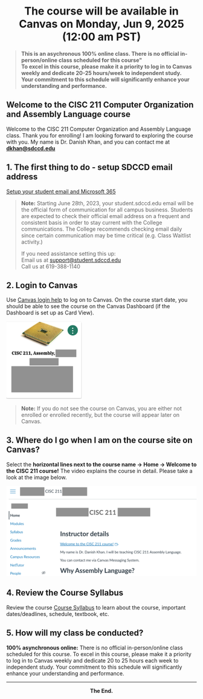 # <div align="center"> The course will be available in Canvas on Monday, Jun 9, 2025 (12:00 am PST) </div> 
> **This is an asychronous 100% online class. There is no official in-person/online class scheduled for this course"**   
> **To excel in this course, please make it a priority to log in to Canvas weekly and dedicate 20-25 hours/week to independent study.**  
> **Your commitment to this schedule will significantly enhance your understanding and performance.** 

## Welcome to the CISC 211 Computer Organization and Assembly Language course

Welcome to the CISC 211 Computer Organization and Assembly Language class. Thank you for enrolling! I am looking forward to exploring the course with you. My name is Dr. Danish Khan, and you can contact me at **dkhan@sdccd.edu**  


## 1. The first thing to do - setup SDCCD email address
[Setup your student email and Microsoft 365](https://www.sdccd.edu/students/student-email.aspx)

> **Note:** Starting June 28th, 2023, your student.sdccd.edu email will be the official form of communication for all campus business. Students are expected to check their official email address on a frequent and consistent basis in order to stay current with the College communications. The College recommends checking email daily since certain communication may be time critical (e.g. Class Waitlist activity.)
> 
> If you need assistance setting this up:  
Email us at support@student.sdccd.edu  
Call us at 619-388-1140

## 2. Login to Canvas
Use [Canvas login help](https://www.sdccd.edu/about/departments-and-offices/instructional-services-division/online-learning-pathways-1/students/students%20login.aspx) to log on to Canvas.
On the course start date, you should be able to see the course on the Canvas Dashboard (if the Dashboard is set up as Card View).

<img src="https://github.com/d-khan/assembly/blob/main/Assembly%20canvas%20logo.png" alt="Course Logo" width="200"/>

> **Note:** If you do not see the course on Canvas, you are either not enrolled or enrolled recently, but the course will appear later on Canvas.

## 3. Where do I go when I am on the course site on Canvas?
Select the **horizontal lines next to the course name -> Home -> Welcome to the CISC 211 course!** The video explains the course in detail. Please take a look at the image below.

<img src="https://github.com/d-khan/assembly/blob/main/Course%20homepage.png" alt="drawing" width="600"/>

## 4. Review the Course Syllabus
Review the course [Course Syllabus](https://github.com/d-khan/assembly/blob/main/Syllabus-Summer-2025.md) to learn about the course, important dates/deadlines, schedule, textbook, etc.

## 5. How will my class be conducted?
**100% asynchronous online:** There is no official in-person/online class scheduled for this course. To excel in this course, please make it a priority to log in to Canvas weekly and dedicate 20 to 25 hours each week to independent study. Your commitment to this schedule will significantly enhance your understanding and performance.

___
**<div align="center">The End.**</div> 
